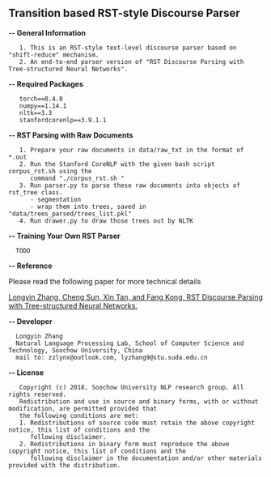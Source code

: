 ## Transition based RST-style Discourse Parser

<b>-- General Information</b>
```
   1. This is an RST-style text-level discourse parser based on "shift-reduce" mechanism.
   2. An end-to-end parser version of "RST Discourse Parsing with Tree-structured Neural Networks".
```

<b>-- Required Packages</b>
```
   torch==0.4.0 
   numpy==1.14.1
   nltk==3.3
   stanfordcorenlp==3.9.1.1
```

<b>-- RST Parsing with Raw Documents</b>
```
   1. Prepare your raw documents in data/raw_txt in the format of *.out
   2. Run the Stanford CoreNLP with the given bash script corpus_rst.sh using the 
      command "./corpus_rst.sh "
   3. Run parser.py to parse these raw documents into objects of rst_tree class.
      - segmentation
      - wrap them into trees, saved in "data/trees_parsed/trees_list.pkl"
   4. Run drawer.py to draw those trees out by NLTK
```

<b>-- Training Your Own RST Parser</b>

      TODO

<b>-- Reference</b>

   Please read the following paper for more technical details
   
   [Longyin Zhang, Cheng Sun, Xin Tan, and Fang Kong, RST Discourse Parsing with 
   Tree-structured Neural Networks.](https://link.springer.com/chapter/10.1007/978-981-13-3083-4_2)

<b>-- Developer</b>
```
  Longyin Zhang
  Natural Language Processing Lab, School of Computer Science and Technology, Soochow University, China
  mail to: zzlynx@outlook.com, lyzhang9@stu.suda.edu.cn

```

<b>-- License</b>
```
   Copyright (c) 2018, Soochow University NLP research group. All rights reserved.
   Redistribution and use in source and binary forms, with or without modification, are permitted provided that
   the following conditions are met:
   1. Redistributions of source code must retain the above copyright notice, this list of conditions and the
      following disclaimer.
   2. Redistributions in binary form must reproduce the above copyright notice, this list of conditions and the
      following disclaimer in the documentation and/or other materials provided with the distribution.
```
